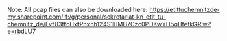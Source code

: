 Note: All pcap files can also be downloaded here: https://etittuchemnitzde-my.sharepoint.com/:f:/g/personal/sekretariat-kn_etit_tu-chemnitz_de/Evf83ffoHxtPnxnh124S1HMB7Czc0PDKwYH5qHfetkGRiw?e=rbdLU7 
